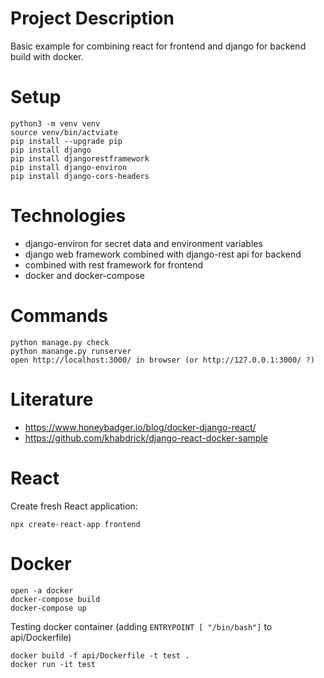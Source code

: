 # Project Description

Basic example for combining react for frontend and django for backend build with docker.

# Setup

```
python3 -m venv venv
source venv/bin/actviate
pip install --upgrade pip
pip install django
pip install djangorestframework
pip install django-environ
pip install django-cors-headers
```

# Technologies

- django-environ for secret data and environment variables
- django web framework combined with django-rest api for backend
- combined with rest framework for frontend
- docker and docker-compose

# Commands

```
python manage.py check
python manange.py runserver
open http://localhost:3000/ in browser (or http://127.0.0.1:3000/ ?)
```

# Literature

- https://www.honeybadger.io/blog/docker-django-react/
- https://github.com/khabdrick/django-react-docker-sample

# React

Create fresh React application:

```
npx create-react-app frontend
```

# Docker

```
open -a docker
docker-compose build
docker-compose up
```

Testing docker container (adding `ENTRYPOINT [ "/bin/bash"]` to api/Dockerfile)

```
docker build -f api/Dockerfile -t test .
docker run -it test
```
